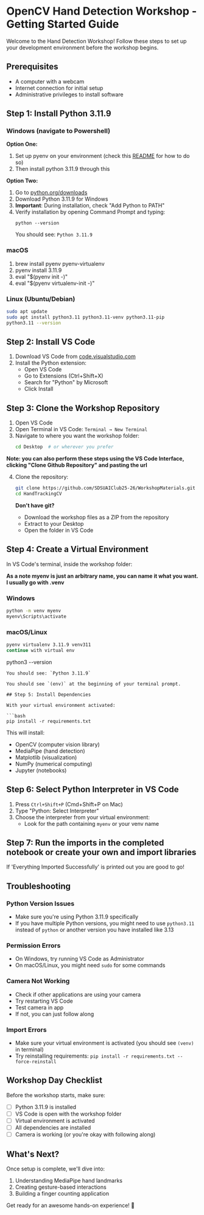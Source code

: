 # OpenCV Hand Detection Workshop - Getting Started Guide

Welcome to the Hand Detection Workshop! Follow these steps to set up your development environment before the workshop begins.

## Prerequisites

- A computer with a webcam
- Internet connection for initial setup
- Administrative privileges to install software

## Step 1: Install Python 3.11.9

### Windows (navigate to Powershell)
**Option One:**
1. Set up pyenv on your environment (check this [README](https://github.com/pyenv-win/pyenv-win) for how to do so)
2. Then install python 3.11.9 through this

**Option Two:**
1. Go to [python.org/downloads](https://www.python.org/downloads/)
2. Download Python 3.11.9 for Windows
3. **Important**: During installation, check "Add Python to PATH"
4. Verify installation by opening Command Prompt and typing:
   ```
   python --version
   ```
   You should see: `Python 3.11.9`


### macOS
1. brew install pyenv pyenv-virtualenv
2. pyenv install 3.11.9
3. eval "$(pyenv init -)"
4. eval "$(pyenv virtualenv-init -)"

### Linux (Ubuntu/Debian)
```bash
sudo apt update
sudo apt install python3.11 python3.11-venv python3.11-pip
python3.11 --version
```

## Step 2: Install VS Code

1. Download VS Code from [code.visualstudio.com](https://code.visualstudio.com/)
2. Install the Python extension:
   - Open VS Code
   - Go to Extensions (Ctrl+Shift+X)
   - Search for "Python" by Microsoft
   - Click Install

## Step 3: Clone the Workshop Repository

1. Open VS Code
2. Open Terminal in VS Code: `Terminal → New Terminal`
3. Navigate to where you want the workshop folder:
   ```bash
   cd Desktop  # or wherever you prefer
   ```
**Note: you can also perform these steps using the VS Code Interface, clicking "Clone Github Repository" and pasting the url**

4. Clone the repository:
   ```bash
   git clone https://github.com/SDSUAIClub25-26/WorkshopMaterials.git
   cd HandTrackingCV
   ```

   **Don't have git?** 
   - Download the workshop files as a ZIP from the repository
   - Extract to your Desktop
   - Open the folder in VS Code

## Step 4: Create a Virtual Environment

In VS Code's terminal, inside the workshop folder:

**As a note myenv is just an arbitrary name, you can name it what you want. I usually go with .venv**

### Windows
```bash
python -m venv myenv
myenv\Scripts\activate
```

### macOS/Linux
```bash
pyenv virtualenv 3.11.9 venv311
continue with virtual env
   ```
   python3 --version
   ```
   You should see: `Python 3.11.9`

You should see `(env)` at the beginning of your terminal prompt.

## Step 5: Install Dependencies

With your virtual environment activated:

```bash
pip install -r requirements.txt
```

This will install:
- OpenCV (computer vision library)
- MediaPipe (hand detection)
- Matplotlib (visualization)
- NumPy (numerical computing)
- Jupyter (notebooks)

## Step 6: Select Python Interpreter in VS Code

1. Press `Ctrl+Shift+P` (Cmd+Shift+P on Mac)
2. Type "Python: Select Interpreter"
3. Choose the interpreter from your virtual environment:
   - Look for the path containing `myenv` or your venv name

## Step 7: Run the imports in the completed notebook or create your own and import libraries

If 'Everything Imported Successfully' is printed out you are good to go!


## Troubleshooting

### Python Version Issues
- Make sure you're using Python 3.11.9 specifically
- If you have multiple Python versions, you might need to use `python3.11` instead of `python` or another version you have installed like 3.13

### Permission Errors
- On Windows, try running VS Code as Administrator
- On macOS/Linux, you might need `sudo` for some commands

### Camera Not Working
- Check if other applications are using your camera
- Try restarting VS Code
- Test camera in app
- If not, you can just follow along

### Import Errors
- Make sure your virtual environment is activated (you should see `(venv)` in terminal)
- Try reinstalling requirements: `pip install -r requirements.txt --force-reinstall`

## Workshop Day Checklist

Before the workshop starts, make sure:
- [ ] Python 3.11.9 is installed
- [ ] VS Code is open with the workshop folder
- [ ] Virtual environment is activated
- [ ] All dependencies are installed
- [ ] Camera is working (or you're okay with following along)

## What's Next?

Once setup is complete, we'll dive into:
1. Understanding MediaPipe hand landmarks
2. Creating gesture-based interactions
3. Building a finger counting application


Get ready for an awesome hands-on experience! 🙌
